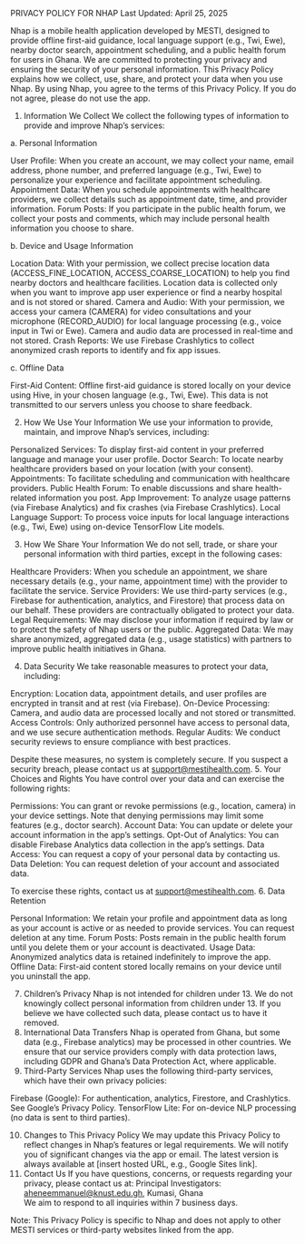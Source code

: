 PRIVACY POLICY FOR NHAP
Last Updated: April 25, 2025

Nhap is a mobile health application developed by MESTI, designed to provide offline first-aid guidance, local language support (e.g., Twi, Ewe), nearby doctor search, appointment scheduling, and a public health forum for users in Ghana. We are committed to protecting your privacy and ensuring the security of your personal information. This Privacy Policy explains how we collect, use, share, and protect your data when you use Nhap.
By using Nhap, you agree to the terms of this Privacy Policy. If you do not agree, please do not use the app.
1. Information We Collect
We collect the following types of information to provide and improve Nhap’s services:

a. Personal Information

User Profile: When you create an account, we may collect your name, email address, phone number, and preferred language (e.g., Twi, Ewe) to personalize your experience and facilitate appointment scheduling.
Appointment Data: When you schedule appointments with healthcare providers, we collect details such as appointment date, time, and provider information.
Forum Posts: If you participate in the public health forum, we collect your posts and comments, which may include personal health information you choose to share.

b. Device and Usage Information

Location Data: With your permission, we collect precise location data (ACCESS_FINE_LOCATION, ACCESS_COARSE_LOCATION) to help you find nearby doctors and healthcare facilities. Location data is collected only when you want to improve app  user experience or find a nearby hospital and is not stored or shared.
Camera and Audio: With your permission, we access your camera (CAMERA) for video consultations and your microphone (RECORD_AUDIO) for local language processing (e.g., voice input in Twi or Ewe). Camera and audio data are processed in real-time and not stored.
Crash Reports: We use Firebase Crashlytics to collect anonymized crash reports to identify and fix app issues.

c. Offline Data

First-Aid Content: Offline first-aid guidance is stored locally on your device using Hive, in your chosen language (e.g., Twi, Ewe). This data is not transmitted to our servers unless you choose to share feedback.

2. How We Use Your Information
We use your information to provide, maintain, and improve Nhap’s services, including:

Personalized Services: To display first-aid content in your preferred language and manage your user profile.
Doctor Search: To locate nearby healthcare providers based on your location (with your consent).
Appointments: To facilitate scheduling and communication with healthcare providers.
Public Health Forum: To enable discussions and share health-related information you post.
App Improvement: To analyze usage patterns (via Firebase Analytics) and fix crashes (via Firebase Crashlytics).
Local Language Support: To process voice inputs for local language interactions (e.g., Twi, Ewe) using on-device TensorFlow Lite models.

3. How We Share Your Information
We do not sell, trade, or share your personal information with third parties, except in the following cases:

Healthcare Providers: When you schedule an appointment, we share necessary details (e.g., your name, appointment time) with the provider to facilitate the service.
Service Providers: We use third-party services (e.g., Firebase for authentication, analytics, and Firestore) that process data on our behalf. These providers are contractually obligated to protect your data.
Legal Requirements: We may disclose your information if required by law or to protect the safety of Nhap users or the public.
Aggregated Data: We may share anonymized, aggregated data (e.g., usage statistics) with partners to improve public health initiatives in Ghana.

4. Data Security
We take reasonable measures to protect your data, including:

Encryption: Location data, appointment details, and user profiles are encrypted in transit and at rest (via Firebase).
On-Device Processing: Camera,  and audio data are processed locally and not stored or transmitted.
Access Controls: Only authorized personnel have access to personal data, and we use secure authentication methods.
Regular Audits: We conduct security reviews to ensure compliance with best practices.

Despite these measures, no system is completely secure. If you suspect a security breach, please contact us at support@mestihealth.com.
5. Your Choices and Rights
You have control over your data and can exercise the following rights:

Permissions: You can grant or revoke permissions (e.g., location, camera) in your device settings. Note that denying permissions may limit some features (e.g., doctor search).
Account Data: You can update or delete your account information in the app’s settings.
Opt-Out of Analytics: You can disable Firebase Analytics data collection in the app’s settings.
Data Access: You can request a copy of your personal data by contacting us.
Data Deletion: You can request deletion of your account and associated data.

To exercise these rights, contact us at support@mestihealth.com.
6. Data Retention

Personal Information: We retain your profile and appointment data as long as your account is active or as needed to provide services. You can request deletion at any time.
Forum Posts: Posts remain in the public health forum until you delete them or your account is deactivated.
Usage Data: Anonymized analytics data is retained indefinitely to improve the app.
Offline Data: First-aid content stored locally remains on your device until you uninstall the app.

7. Children’s Privacy
Nhap is not intended for children under 13. We do not knowingly collect personal information from children under 13. If you believe we have collected such data, please contact us to have it removed.
8. International Data Transfers
Nhap is operated from Ghana, but some data (e.g., Firebase analytics) may be processed in other countries. We ensure that our service providers comply with data protection laws, including GDPR and Ghana’s Data Protection Act, where applicable.
9. Third-Party Services
Nhap uses the following third-party services, which have their own privacy policies:

Firebase (Google): For authentication, analytics, Firestore, and Crashlytics. See Google’s Privacy Policy.
TensorFlow Lite: For on-device NLP processing (no data is sent to third parties).

10. Changes to This Privacy Policy
We may update this Privacy Policy to reflect changes in Nhap’s features or legal requirements. We will notify you of significant changes via the app or email. The latest version is always available at [insert hosted URL, e.g., Google Sites link].
11. Contact Us
If you have questions, concerns, or requests regarding your privacy, please contact us at:
Principal Investigators: aheneemmanuel@knust.edu.gh, Kumasi, Ghana  
We aim to respond to all inquiries within 7 business days.

Note: This Privacy Policy is specific to Nhap and does not apply to other MESTI services or third-party websites linked from the app.
